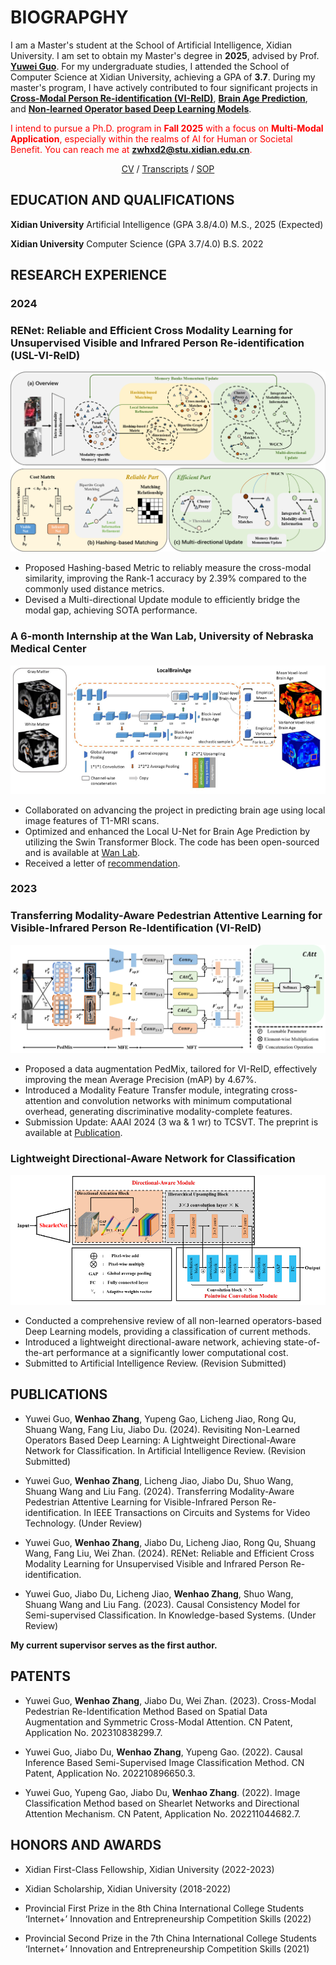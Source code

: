 # BIOGRAPGHY

I am a Master's student at the School of Artificial Intelligence, Xidian University. I am set to obtain my Master's degree in **2025**, advised by Prof. **[Yuwei Guo](https://scholar.google.com/citations?user=DR-GIokAAAAJ&hl=en)**. For my undergraduate studies, I attended the School of Computer Science at Xidian University, achieving a GPA of **3.7**. During my master's program, I have actively contributed to four significant projects in **[Cross-Modal Person Re-identification (VI-ReID)](#renet-reliable-and-efficient-cross-modality-learning-for-unsupervised-visible-and-infrared-person-re-identification-usl-vi-reid)**, **[Brain Age Prediction](#a-6-month-internship-at-the-wan-lab-university-of-nebraska-medical-center)**, and **[Non-learned Operator based Deep Learning Models](#lightweight-directional-aware-network-for-classification)**. 

<span style="color:red;">I intend to pursue a Ph.D. program in <strong><span style="color:red;">Fall 2025</span></strong> with a focus on  <strong><span style="color:red;">Multi-Modal Application</span></strong>, especially within the realms of AI for Human or Societal Benefit. You can reach me at <strong><span style="color:red;">zwhxd2@stu.xidian.edu.cn</span></strong>.</span>


<p align="center">
  <a href="https://drive.google.com/file/d/1F9KKlZCkGv1_0DFBkn14jUpMgga6ioCR/view?usp=sharing">CV</a> /
  <a href="https://drive.google.com/file/d/1xcmToOxUO-5K4zOhtL1fv6155P-Do1jO/view?usp=sharing">Transcripts</a> /
  <a href="https://drive.google.com/file/d/1HTpr5EVNL6zHajPNXRXVHoI-3cRrHmox/view?usp=sharing">SOP</a>
</p>





## EDUCATION AND QUALIFICATIONS

**Xidian University**    Artificial Intelligence (GPA 3.8/4.0)    M.S., 2025 (Expected)

**Xidian University**    Computer Science        (GPA 3.7/4.0)    B.S. 2022  

## RESEARCH EXPERIENCE

### 2024

### RENet: Reliable and Efficient Cross Modality Learning for Unsupervised Visible and Infrared Person Re-identification (USL-VI-ReID)
 ![renet](imgs/Renet.png)
- Proposed Hashing-based Metric to reliably measure the cross-modal similarity, improving the Rank-1 accuracy by 2.39% compared to the commonly used distance metrics.
- Devised a Multi-directional Update module to efficiently bridge the modal gap, achieving SOTA performance.


### A 6-month Internship at the Wan Lab, University of Nebraska Medical Center
![6-mon](imgs/6-mons.png) 
- Collaborated on advancing the project in predicting brain age using local image features of T1-MRI scans.
- Optimized and enhanced the Local U-Net for Brain Age Prediction by utilizing the Swin Transformer Block. The code has been open-sourced and is available at [Wan Lab](https://github.com/wan-mlab/Swin-U-NET).
- Received a letter of [recommendation](https://drive.google.com/file/d/1x6AKoVjEhMmwiqkJ1dMhTrJyqyB2seD-/view?usp=sharing).


### 2023

### Transferring Modality-Aware Pedestrian Attentive Learning for Visible-Infrared Person Re-Identification (VI-ReID)
![tran](imgs/tran.png)
- Proposed a data augmentation PedMix, tailored for VI-ReID, effectively improving the mean Average Precision (mAP) by 4.67%.
- Introduced a Modality Feature Transfer module, integrating cross-attention and convolution networks with minimum computational overhead, generating discriminative modality-complete features.
- Submission Update: AAAI 2024 (3 wa & 1 wr) to TCSVT. The preprint is available at [Publication](https://arxiv.org/abs/2312.07021).

### Lightweight Directional-Aware Network for Classification
 ![ldan](imgs/ldan.png)
- Conducted a comprehensive review of all non-learned operators-based Deep Learning models, providing a classification of current methods.
- Introduced a lightweight directional-aware network, achieving state-of-the-art performance at a significantly lower computational cost.
- Submitted to Artificial Intelligence Review. (Revision Submitted)

## PUBLICATIONS

- Yuwei Guo, **Wenhao Zhang**, Yupeng Gao, Licheng Jiao, Rong Qu, Shuang Wang, Fang Liu, Jiabo Du. (2024). Revisiting Non-Learned Operators Based Deep Learning: A Lightweight Directional-Aware Network for Classification. In Artificial Intelligence Review. (Revision Submitted)
  
- Yuwei Guo, **Wenhao Zhang**, Licheng Jiao, Jiabo Du, Shuo Wang, Shuang Wang and Liu Fang. (2024). Transferring Modality-Aware Pedestrian Attentive Learning for Visible-Infrared Person Re-identification. In IEEE Transactions on Circuits and Systems for Video Technology. (Under Review)
  
- Yuwei Guo, **Wenhao Zhang**, Jiabo Du, Licheng Jiao, Rong Qu, Shuang Wang, Fang Liu, Wei Zhan. (2024). RENet: Reliable and Efficient Cross Modality Learning for Unsupervised Visible and Infrared Person Re-identification.
  
- Yuwei Guo, Jiabo Du, Licheng Jiao, **Wenhao Zhang**, Shuo Wang, Shuang Wang and Liu Fang. (2023). Causal Consistency Model for Semi-supervised Classification. In Knowledge-based Systems. (Under Review)

**My current supervisor serves as the first author.**

## PATENTS

- Yuwei Guo, **Wenhao Zhang**, Jiabo Du, Wei Zhan. (2023). Cross-Modal Pedestrian Re-Identification Method Based on Spatial Data Augmentation and Symmetric Cross-Modal Attention. CN Patent, Application No. 202310838299.7.
  
- Yuwei Guo, Jiabo Du, **Wenhao Zhang**, Yupeng Gao. (2022). Causal Inference Based Semi-Supervised Image Classification Method. CN Patent, Application No. 202210896650.3.
  
- Yuwei Guo, Yupeng Gao, Jiabo Du, **Wenhao Zhang**. (2022). Image Classification Method based on Shearlet Networks and Directional Attention Mechanism. CN Patent, Application No. 202211044682.7.

## HONORS AND AWARDS
- Xidian First-Class Fellowship, Xidian University (2022-2023)
  
- Xidian Scholarship, Xidian University (2018-2022)
  
- Provincial First Prize in the 8th China International College Students ‘Internet+’ Innovation and Entrepreneurship Competition Skills (2022)
  
- Provincial Second Prize in the 7th China International College Students ‘Internet+’ Innovation and Entrepreneurship Competition Skills (2021)


<script src="https://static.elfsight.com/platform/platform.js" data-use-service-core defer></script>
<div class="elfsight-app-38995e91-a7cb-45d6-896b-242a0a73c3b9" data-elfsight-app-lazy></div>


